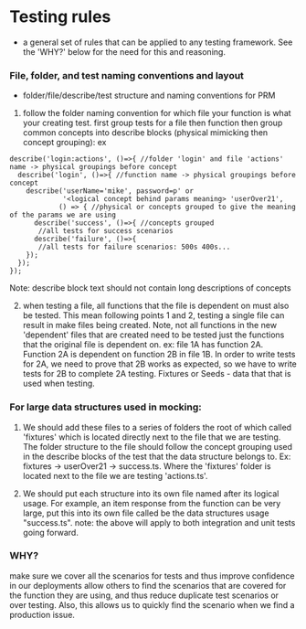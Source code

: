 # Testing rules 
- a general set of rules that can be applied to any testing framework. See the 'WHY?' below for the need for this and reasoning.

### <b>File, folder, and test naming conventions and layout</b> 
- folder/file/describe/test structure and naming conventions for PRM

1) follow the folder naming convention for which file your function is what your creating test.
first group tests for a file then function then group common concepts into describe blocks (physical mimicking then concept grouping): ex

```jest
describe('login:actions', ()=>{ //folder 'login' and file 'actions' name -> physical groupings before concept
  describe('login', ()=>{ //function name -> physical groupings before concept
    describe('userName='mike', password=p' or 
             '<logical concept behind params meaning> 'userOver21',
            () => { //physical or concepts grouped to give the meaning of the params we are using
      describe('success', ()=>{ //concepts grouped
       //all tests for success scenarios
      describe('failure', ()=>{
       //all tests for failure scenarios: 500s 400s...
    });
  });
});
```

Note: describe block text should not contain long descriptions of concepts

2) when testing a file, all functions that the file is dependent on must also be tested. This mean following points 1 and 2, testing a single file can result in make files being created. Note, not all functions in the new 'dependent' files that are created need to be tested just the functions that the original file is dependent on. ex:
file 1A has function 2A. Function 2A  is dependent on function 2B in file 1B. In order to write tests for 2A, we need to prove that 2B works as expected, so we have to write tests for 2B to complete 2A testing.
Fixtures or Seeds - data that that is used when testing.

### <b>For large data structures used in mocking:</b>
1)   We should add these files to a series of folders the root of which called 'fixtures' which is located directly next to the file that we are testing. The folder structure to the file should follow the concept grouping used in the describe blocks of the test that the data structure belongs to.
Ex: fixtures -> userOver21 -> success.ts. 
Where the 'fixtures' folder is located next to the file we are testing 'actions.ts'.

2)   We should put each structure into its own file named after its logical usage. For example, an item response from the function can be very large, put this into its own file called be the data structures usage "success.ts".
note: the above will apply to both integration and unit tests going forward.

### <b>WHY?</b>
make sure we cover all the scenarios for tests and thus improve confidence in our deployments
allow others to find the scenarios that are covered for the function they are using, and thus reduce duplicate test scenarios or over testing. Also, this allows us to quickly find the scenario when we find a production issue.
